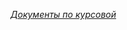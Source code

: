 [*Документы по курсовой*](https://drive.google.com/drive/folders/153ILC7e1AxVs5duUlWDFOyAOenxvnQu-?usp=sharing)
